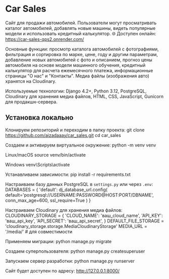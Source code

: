 # Car Sales

Сайт для продажи автомобилей. Пользователи могут просматривать каталог автомобилей, добавлять новые машины, видеть популярные модели и использовать кредитный калькулятор. 🌐 Доступен онлайн: https://car-sales-qps2.onrender.com/

Основные функции: просмотр каталога автомобилей с фотографиями, фильтрация и сортировка по марке, цене, году и другим параметрам, добавление новых автомобилей с фото и описанием, прогноз цены автомобиля на основе модели машинного обучения, кредитный калькулятор для расчета ежемесячного платежа, информационные страницы "О нас" и "Контакты". Медиа файлы (изображения авто) хранятся на Cloudinary.

Используемые технологии: Django 4.2+, Python 3.12, PostgreSQL, Cloudinary для хранения медиа файлов, HTML, CSS, JavaScript, Gunicorn для продакшн-сервера.

## Установка локально

Клонируем репозиторий и переходим в папку проекта:
git clone https://github.com/aizadaaay/car_sales.git
cd car_sales


Создаем и активируем виртуальное окружение:
python -m venv venv

Linux/macOS
source venv/bin/activate

Windows
venv\Scripts\activate

Устанавливаем зависимости:
pip install -r requirements.txt


Настраиваем базу данных PostgreSQL в `settings.py` или через `.env`:
DATABASES = {
'default': dj_database_url.config(
default='postgresql://USERNAME:PASSWORD@HOST:PORT/DBNAME',
conn_max_age=600,
ssl_require=True
)
}



Настраиваем Cloudinary для хранения медиа файлов:
CLOUDINARY_STORAGE = {
'CLOUD_NAME': 'ваш_cloud_name',
'API_KEY': 'ваш_api_key',
'API_SECRET': 'ваш_api_secret',
}
DEFAULT_FILE_STORAGE = 'cloudinary_storage.storage.MediaCloudinaryStorage'
MEDIA_URL = '/media/' # для совместимости



Применяем миграции:
python manage.py migrate


Создаем суперпользователя:
python manage.py createsuperuser



Запускаем сервер разработки:
python manage.py runserver

Сайт будет доступен по адресу: http://127.0.0.1:8000/
